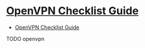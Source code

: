 # [OpenVPN Checklist Guide](https://wiki.archlinux.org/index.php/OpenVPN_Checklist_Guide)

- [OpenVPN Checklist Guide](#openvpn-checklist-guide)













TODO openvpn